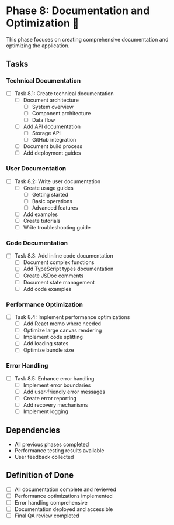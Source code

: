 # Phase 8: Documentation and Optimization 🔴

This phase focuses on creating comprehensive documentation and optimizing the application.

## Tasks

### Technical Documentation
- [ ] Task 8.1: Create technical documentation
  - [ ] Document architecture
    - [ ] System overview
    - [ ] Component architecture
    - [ ] Data flow
  - [ ] Add API documentation
    - [ ] Storage API
    - [ ] GitHub integration
  - [ ] Document build process
  - [ ] Add deployment guides

### User Documentation
- [ ] Task 8.2: Write user documentation
  - [ ] Create usage guides
    - [ ] Getting started
    - [ ] Basic operations
    - [ ] Advanced features
  - [ ] Add examples
  - [ ] Create tutorials
  - [ ] Write troubleshooting guide

### Code Documentation
- [ ] Task 8.3: Add inline code documentation
  - [ ] Document complex functions
  - [ ] Add TypeScript types documentation
  - [ ] Create JSDoc comments
  - [ ] Document state management
  - [ ] Add code examples

### Performance Optimization
- [ ] Task 8.4: Implement performance optimizations
  - [ ] Add React memo where needed
  - [ ] Optimize large canvas rendering
  - [ ] Implement code splitting
  - [ ] Add loading states
  - [ ] Optimize bundle size

### Error Handling
- [ ] Task 8.5: Enhance error handling
  - [ ] Implement error boundaries
  - [ ] Add user-friendly error messages
  - [ ] Create error reporting
  - [ ] Add recovery mechanisms
  - [ ] Implement logging

## Dependencies
- All previous phases completed
- Performance testing results available
- User feedback collected

## Definition of Done
- [ ] All documentation complete and reviewed
- [ ] Performance optimizations implemented
- [ ] Error handling comprehensive
- [ ] Documentation deployed and accessible
- [ ] Final QA review completed 